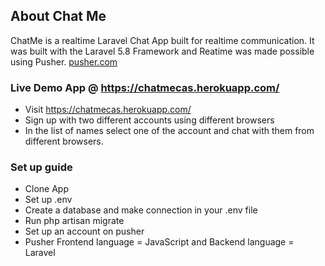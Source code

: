 ## About Chat Me

ChatMe is a realtime Laravel Chat App built for realtime communication. It was built with the Laravel 5.8 Framework and Reatime was made possible using Pusher. <a href="https://pusher.com">pusher.com</a>

### Live Demo App @ https://chatmecas.herokuapp.com/
- Visit https://chatmecas.herokuapp.com/
- Sign up with two different accounts using different browsers
- In the list of names select one of the account and chat with them from different browsers.

### Set up guide
- Clone App
- Set up .env
- Create a database and make connection in your .env file
- Run php artisan migrate
- Set up an account on pusher
- Pusher Frontend language = JavaScript and Backend language = Laravel
